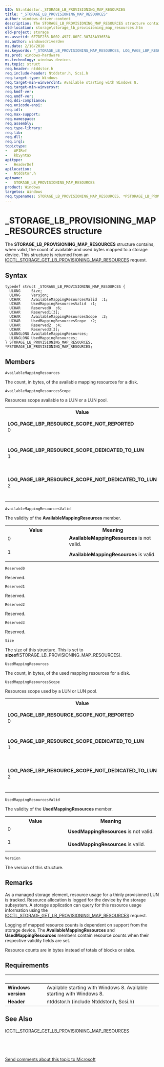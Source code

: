 ```yaml
---
UID: NS:ntddstor._STORAGE_LB_PROVISIONING_MAP_RESOURCES
title: "_STORAGE_LB_PROVISIONING_MAP_RESOURCES"
author: windows-driver-content
description: The STORAGE_LB_PROVISIONING_MAP_RESOURCES structure contains, when valid, the count of available and used bytes mapped to a storage device. This structure is returned from an IOCTL_STORAGE_GET_LB_PROVISIONING_MAP_RESOURCES request.
old-location: storage\storage_lb_provisioning_map_resources.htm
old-project: storage
ms.assetid: 6F7DE233-D002-4927-80FC-307A3A33653A
ms.author: windowsdriverdev
ms.date: 2/16/2018
ms.keywords: "_STORAGE_LB_PROVISIONING_MAP_RESOURCES, LOG_PAGE_LBP_RESOURCE_SCOPE_DEDICATED_TO_LUN, STORAGE_LB_PROVISIONING_MAP_RESOURCES, ntddstor/PSTORAGE_LB_PROVISIONING_MAP_RESOURCES, *PSTORAGE_LB_PROVISIONING_MAP_RESOURCES, storage.storage_lb_provisioning_map_resources, PSTORAGE_LB_PROVISIONING_MAP_RESOURCES, ntddstor/STORAGE_LB_PROVISIONING_MAP_RESOURCES, LOG_PAGE_LBP_RESOURCE_SCOPE_NOT_REPORTED, PSTORAGE_LB_PROVISIONING_MAP_RESOURCES structure pointer [Storage Devices], LOG_PAGE_LBP_RESOURCE_SCOPE_NOT_DEDICATED_TO_LUN, STORAGE_LB_PROVISIONING_MAP_RESOURCES structure [Storage Devices]"
ms.prod: windows-hardware
ms.technology: windows-devices
ms.topic: struct
req.header: ntddstor.h
req.include-header: Ntddstor.h, Scsi.h
req.target-type: Windows
req.target-min-winverclnt: Available starting with Windows 8.
req.target-min-winversvr: 
req.kmdf-ver: 
req.umdf-ver: 
req.ddi-compliance: 
req.unicode-ansi: 
req.idl: 
req.max-support: 
req.namespace: 
req.assembly: 
req.type-library: 
req.lib: 
req.dll: 
req.irql: 
topictype:
-	APIRef
-	kbSyntax
apitype:
-	HeaderDef
apilocation:
-	Ntddstor.h
apiname:
-	STORAGE_LB_PROVISIONING_MAP_RESOURCES
product: Windows
targetos: Windows
req.typenames: STORAGE_LB_PROVISIONING_MAP_RESOURCES, *PSTORAGE_LB_PROVISIONING_MAP_RESOURCES
---
```


# _STORAGE_LB_PROVISIONING_MAP_RESOURCES structure
The <b>STORAGE_LB_PROVISIONING_MAP_RESOURCES</b> structure contains, when valid, the count of available and used bytes mapped to a storage device. This structure is returned from an <a href="..\ntddstor\ni-ntddstor-ioctl_storage_get_lb_provisioning_map_resources.md">IOCTL_STORAGE_GET_LB_PROVISIONING_MAP_RESOURCES</a> request.

## Syntax
````
typedef struct _STORAGE_LB_PROVISIONING_MAP_RESOURCES {
  ULONG     Size;
  ULONG     Version;
  UCHAR     AvailableMappingResourcesValid  :1;
  UCHAR     UsedMappingResourcesValid  :1;
  UCHAR     Reserved0  :6;
  UCHAR     Reserved1[3];
  UCHAR     AvailableMappingResourcesScope  :2;
  UCHAR     UsedMappingResourcesScope  :2;
  UCHAR     Reserved2  :4;
  UCHAR     Reserved3[3];
  ULONGLONG AvailableMappingResources;
  ULONGLONG UsedMappingResources;
} STORAGE_LB_PROVISIONING_MAP_RESOURCES, *PSTORAGE_LB_PROVISIONING_MAP_RESOURCES;
````

## Members


`AvailableMappingResources`

The count, in bytes, of the available mapping resources for a disk.

`AvailableMappingResourcesScope`

Resources scope available to a LUN or a LUN pool.

<table>
<tr>
<th>Value</th>
<th>Meaning</th>
</tr>
<tr>
<td width="40%"><a id="LOG_PAGE_LBP_RESOURCE_SCOPE_NOT_REPORTED"></a><a id="log_page_lbp_resource_scope_not_reported"></a><dl>
<dt><b>LOG_PAGE_LBP_RESOURCE_SCOPE_NOT_REPORTED</b></dt>
<dt>0</dt>
</dl>
</td>
<td width="60%">
Mapping resources are not reported.

</td>
</tr>
<tr>
<td width="40%"><a id="LOG_PAGE_LBP_RESOURCE_SCOPE_DEDICATED_TO_LUN"></a><a id="log_page_lbp_resource_scope_dedicated_to_lun"></a><dl>
<dt><b>LOG_PAGE_LBP_RESOURCE_SCOPE_DEDICATED_TO_LUN</b></dt>
<dt>1</dt>
</dl>
</td>
<td width="60%">
Mapping resources dedicated to a LUN.

</td>
</tr>
<tr>
<td width="40%"><a id="LOG_PAGE_LBP_RESOURCE_SCOPE_NOT_DEDICATED_TO_LUN"></a><a id="log_page_lbp_resource_scope_not_dedicated_to_lun"></a><dl>
<dt><b>LOG_PAGE_LBP_RESOURCE_SCOPE_NOT_DEDICATED_TO_LUN</b></dt>
<dt>2</dt>
</dl>
</td>
<td width="60%">
Mapping resources dedicated to a LUN pool.

</td>
</tr>
</table>

`AvailableMappingResourcesValid`

The validity of the <b>AvailableMappingResources</b> member.

<table>
<tr>
<th>Value</th>
<th>Meaning</th>
</tr>
<tr>
<td width="40%">
<dl>
<dt>0</dt>
</dl>
</td>
<td width="60%">
<b>AvailableMappingResources</b> is not valid.

</td>
</tr>
<tr>
<td width="40%">
<dl>
<dt>1</dt>
</dl>
</td>
<td width="60%">
<b>AvailableMappingResources</b> is valid.

</td>
</tr>
</table>

`Reserved0`

Reserved.

`Reserved1`

Reserved.

`Reserved2`

Reserved.

`Reserved3`

Reserved.

`Size`

The size of this structure. This is set to <b>sizeof</b>(STORAGE_LB_PROVISIONING_MAP_RESOURCES).

`UsedMappingResources`

The count, in bytes, of the used mapping resources for a disk.

`UsedMappingResourcesScope`

Resources scope used by a LUN or LUN pool.

<table>
<tr>
<th>Value</th>
<th>Meaning</th>
</tr>
<tr>
<td width="40%"><a id="LOG_PAGE_LBP_RESOURCE_SCOPE_NOT_REPORTED"></a><a id="log_page_lbp_resource_scope_not_reported"></a><dl>
<dt><b>LOG_PAGE_LBP_RESOURCE_SCOPE_NOT_REPORTED</b></dt>
<dt>0</dt>
</dl>
</td>
<td width="60%">
Mapping resources are not reported.

</td>
</tr>
<tr>
<td width="40%"><a id="LOG_PAGE_LBP_RESOURCE_SCOPE_DEDICATED_TO_LUN"></a><a id="log_page_lbp_resource_scope_dedicated_to_lun"></a><dl>
<dt><b>LOG_PAGE_LBP_RESOURCE_SCOPE_DEDICATED_TO_LUN</b></dt>
<dt>1</dt>
</dl>
</td>
<td width="60%">
Mapping resources dedicated to a LUN.

</td>
</tr>
<tr>
<td width="40%"><a id="LOG_PAGE_LBP_RESOURCE_SCOPE_NOT_DEDICATED_TO_LUN"></a><a id="log_page_lbp_resource_scope_not_dedicated_to_lun"></a><dl>
<dt><b>LOG_PAGE_LBP_RESOURCE_SCOPE_NOT_DEDICATED_TO_LUN</b></dt>
<dt>2</dt>
</dl>
</td>
<td width="60%">
Mapping resources dedicated to a LUN pool.

</td>
</tr>
</table>

`UsedMappingResourcesValid`

The validity of the <b>UsedMappingResources</b> member.

<table>
<tr>
<th>Value</th>
<th>Meaning</th>
</tr>
<tr>
<td width="40%">
<dl>
<dt>0</dt>
</dl>
</td>
<td width="60%">
<b>UsedMappingResources</b> is not valid.

</td>
</tr>
<tr>
<td width="40%">
<dl>
<dt>1</dt>
</dl>
</td>
<td width="60%">
<b>UsedMappingResources</b> is valid.

</td>
</tr>
</table>

`Version`

The version of this structure.

## Remarks
As a managed storage element, resource usage for a thinly provisioned LUN is tracked. Resource allocation is logged for the device by the storage subsystem. A storage application can query for this resource usage  information using the <a href="..\ntddstor\ni-ntddstor-ioctl_storage_get_lb_provisioning_map_resources.md"> IOCTL_STORAGE_GET_LB_PROVISIONING_MAP_RESOURCES</a> request.

Logging of mapped resource counts is dependent on support from the storage device. The <b>AvailableMappingResources</b> and <b>UsedMappingResources</b> members contain resource counts when their respective validity fields are set.

Resource counts are in bytes instead of totals of blocks or slabs.

## Requirements
| &nbsp; | &nbsp; |
| ---- |:---- |
| **Windows version** | Available starting with Windows 8. Available starting with Windows 8. |
| **Header** | ntddstor.h (include Ntddstor.h, Scsi.h) |

## See Also

<a href="..\ntddstor\ni-ntddstor-ioctl_storage_get_lb_provisioning_map_resources.md"> IOCTL_STORAGE_GET_LB_PROVISIONING_MAP_RESOURCES</a>



 

 

<a href="mailto:wsddocfb@microsoft.com?subject=Documentation%20feedback [storage\storage]:%20STORAGE_LB_PROVISIONING_MAP_RESOURCES structure%20 RELEASE:%20(2/16/2018)&amp;body=%0A%0APRIVACY STATEMENT%0A%0AWe use your feedback to improve the documentation. We don't use your email address for any other purpose, and we'll remove your email address from our system after the issue that you're reporting is fixed. While we're working to fix this issue, we might send you an email message to ask for more info. Later, we might also send you an email message to let you know that we've addressed your feedback.%0A%0AFor more info about Microsoft's privacy policy, see http://privacy.microsoft.com/en-us/default.aspx." title="Send comments about this topic to Microsoft">Send comments about this topic to Microsoft</a>